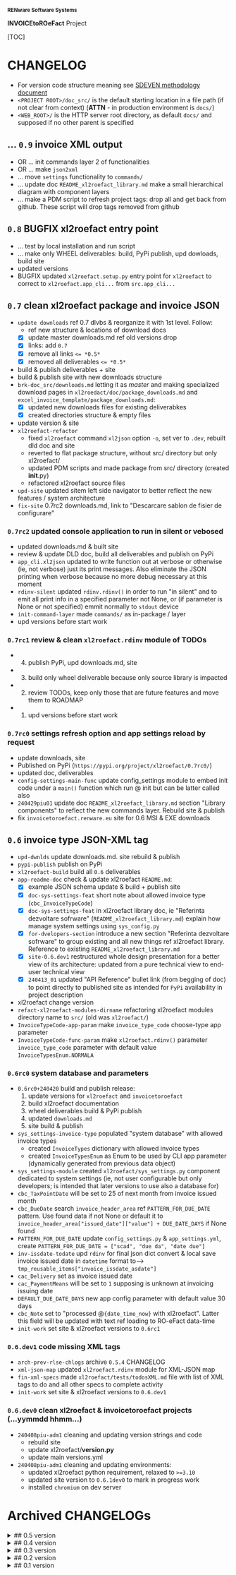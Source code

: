 <small>**RENware Software Systems**</small>

**INVOICEtoROeFact** Project

[TOC]


# CHANGELOG

- For version code structure meaning see [SDEVEN methodology document](http://sdeven.renware.eu)
- `<PROJECT ROOT>/doc_src/` is the default starting location in a file path (if not clear from context) (**ATTN** - in production environment is `docs/`)
- `<WEB_ROOT>/` is the HTTP server root directory, as default `docs/` and supposed if no other parent is specified


<!-- #TODO #NOTE ...
====[ General PLAN ]====

* ---[ general planning board ]---:
    * -#NOTE link Swagger servicii web: `https://mfinante.gov.ro/web/efactura/informatii-tehnice`
    * -#NOTE link specif API incarcare fact: `https://mfinante.gov.ro/static/10/eFactura/upload.html#/EFacturaUpload/handleRequest`

* ---[ FUTURE NEW APP COMMANDS ]---:
    * `config` - set `config_settings.py` variables (make it INTERACTIVELY using `Rich prompt`)
    * `xl2json` - closed
    * `json2xml` - see module WRXML,
    * `json2pdf` - new module. tbd..,
    * `xml2roefact` - see module LDXML
    * chk for other commands from doc `https://invoicetoroefact.renware.eu/commercial_agreement/110-SRE-api_to_roefact_requirements.html#componenta-xl2roefact`
-->



## ... `0.9` invoice XML output

* OR ... init commands layer 2 of functionalities
* OR ... make `json2xml`
* ... move `settings` functionality to `commands/`
* ... update doc `README_xl2roefact_library.md` make a small hierarchical diagram with component layers
* ... make a PDM script to refresh project tags: drop all and get back from github. These script will drop tags removed from github






## `0.8` BUGFIX xl2roefact entry point

* ... test by local installation and run script
* ... make only WHEEL deliverables: build, PyPi publish, upd dowloads, build site
* updated versions
* BUGFIX updated `xl2roefact.setup.py` entry point for `xl2roefact` to correct to `xl2roefact.app_cli...` from `src.app_cli...`






## `0.7` clean xl2roefact package and invoice JSON

* `update downloads` ref 0.7 dlvbs & reorganize it with 1st level. Follow:
    * ref new structure & locations of download docs
    * [x] update master downloads.md ref old versions drop
    * [x] links: add `0.7`
    * [x] remove all links `<= *0.5*`
    * [x] removed all deliverables `<= *0.5*`
* build & publish deliverables + site
* build & publish site with new downloads structure
* `brk-doc_src/downloads.md` letting it as *master* and making specialized download pages in `xl2roedact/doc/package_downloads.md` and `excel_invoice_template/package_downloads.md`:
    * [x] updated new downloads files for existing deliverabkes
    * [x] created directories structure & empty files
* update version & site
* `xl2roefact-refactor`
    * fixed `xl2roefact` command `xl2json` option `-o`, set ver to `.dev`, rebuilt dld doc and site
    * reverted to flat package structure, without src/ directory but only xl2roefact/
    * updated PDM scripts and made package from src/ directory (created __init__.py)
    * refactored xl2roefact source files
* `upd-site` updated sitem left side navigator to better reflect the new features / system architecture
* `fix-site` 0.7rc2 downloads.md, link to "Descarcare sablon de fisier de configurare"

### `0.7rc2` updated console application to run in  silent or vebosed

* updated downloads.md & built site
* review & update DLD doc, build all deliverables and publish on PyPi
* `app_cli.xl2json` updated to write function out at verbose or otherwise (ie, not verbose) just its print messages. Also eliminate the JSON printing when verbose because no more debug necessary at this moment
* `rdinv-silent` updated `rdinv.rdinv()` in order to run "in silent" and to emit all print info in a specified parameter not None, or (if parameter is None or not specified) emmit normally to `stdout` device
* `init-command-layer` made `commands/` as in-package / layer
* upd versions before start work

### `0.7rc1` review & clean `xl2roefact.rdinv` module of TODOs

* 4. publish PyPi, upd downloads.md, site
* 3. build only wheel deliverable because only source library is impacted
* 2. review TODOs, keep only those that are future features and move them to ROADMAP
* 1. upd versions before start work

### `0.7rc0` settings refresh option and app settings reload by request

* update downloads, site
* Published on PyPi (`https://pypi.org/project/xl2roefact/0.7rc0/`)
* updated doc, deliverables
* `config-settings-main-func` update config_settings module to embed init code under a `main()` function which run @ init but can be latter called also
* `240429piu01` update doc `README_xl2roefact_library.md` section "Library components" to reflect the new commands layer. Rebuild site & publish
* fix `invoicetoroefact.renware.eu` site for 0.6 MSI & EXE downloads








## `0.6` invoice type JSON-XML tag

* `upd-dwnlds` update downloads.md. site rebuild & publish
* `pypi-publish` publish on PyPi
* `xl2roefact-build` build all `0.6` deliverables
* `app-readme-doc` check & update xl2roefact `README.md`:
    * [x] example JSON schema update & build + publish site
    * [x] `doc-sys-settings-feat` short note about allowed invoice type (`cbc_InvoiceTypeCode`)
    * [x] `doc-sys-settings-feat` in xl2roefact library doc, ie "Referinta dezvoltare sofrware" (`README_xl2roefact_library.md`) explain how manage system settings using `sys_config.py`
    * [x] `for-dvelopers-section` introduce a new section "Referinta dezvoltare sofrware" to group existing and all new things ref xl2roefact library. Reference to existing `README_xl2roefact_library.md`
    * [x] `site-0.6.dev1` restructured whole design presentation for a better view of its architecture: updated from a pure technical view to end-user technical view
    * [x] `240413_01` updated "API Reference" bullet link (from begging of doc) to point directly to published site as intended for `PyPi` availability in project description
* xl2roefact change version
* `refact-xl2roefact-modules-dirname` refactoring xl2roefact modules directory name to `src/` (old was `xl2roefact/`)
* `InvoiceTypeCode-app-param` make `invoice_type_code` choose-type app parameter
* `InvoiceTypeCode-func-param` make `xl2roefact.rdinv()` parameter `invoice_type_code` parameter with default value `InvoiceTypesEnum.NORMALA`

### `0.6rc0` system database and parameters

* `0.6rc0+240420` build and publish release:
    1. update versions for `xl2roefact` and `invoicetoroefact`
    2. build xl2roefact documentation
    4. wheel deliverables build & PyPi publish
    5. updated `downloads.md`
    6. site build & publish
* `sys_settings-invoice-type` populated "system database" with allowed invoice types
    * created `InvoiceTypes` dictionary with allowed invoice types
    * created `InvoiceTypesEnum` as Enum to be used by CLI app parameter (dynamically generated from previous data object)
* `sys_settings-module` created `xl2roefact/sys_settings.py` component dedicated to system settings (ie, not user configurable but only developers; is intended that later versions to use also a database for)
* `cbc_TaxPointDate` will be set to 25 of next month from invoice issued month
* `cbc_DueDate` search `invoice_header_area` ref `PATTERN_FOR_DUE_DATE` pattern. Use found data if not None or default it to `invoice_header_area["issued_date"]["value"] + DUE_DATE_DAYS` if None found
* `PATTERN_FOR_DUE_DATE` update `config_settings.py` & `app_settings.yml`, create `PATTERN_FOR_DUE_DATE = ["scad", "due da", "date due"]`
* `inv-issdate-todate` upd `rdinv` for final json dict convert & local save invoice issued date in `datetime` format to--> `tmp_reusable_items["invoice_issdate_asdate"]`
* `cac_Delivery` set as invoice issued date
* `cac_PaymentMeans` will be set to `1` supposing is unknown at invoicing issuing date
* `DEFAULT_DUE_DATE_DAYS` new app config parameter with default value 30 days
* `cbc_Note` set to "processed @`{date_time_now}` with xl2roefact". Latter this field will be updated with text ref loading to RO-eFact data-time
* `init-work` set site & xl2roefact versions to `0.6rc1`

### `0.6.dev1` code missing XML tags

* `arch-prev-rlse-chlogs` archive `0.5.4` CHANGELOG
* `xml-json-map` updated `xl2roefact.rdinv` module for XML-JSON map
* `fin-xml-specs` made `xl2roefact/tests/todosXML.md` file with list of XML tags to do and all other specs to complete activity
* `init-work` set site & xl2roefact versions to `0.6.dev1`

### `0.6.dev0` clean xl2roefact & invoicetoroefact projects (...yymmdd hhmm...)

* `240408piu-adm1` cleaning and updating version strings and code
    * rebuild site
    * update xl2roefact/__version.py__
    * update main versions.yml
* `240408piu-adm1`  cleaning and updating environments:
    * updated xl2roefact python requirement, relaxed to `>=3.10`
    * updated site version to `0.6.1dev0` to mark in progress work
    * installed `chromium` on dev server






# Archived CHANGELOGs

<!--* [...v_xxx...](./changelog_history/CHANGELOG-xxx.md) -->

<details markdown="1"><summary markdown="1">
## 0.5 version
</summary>

* [`0.5.4` invoice supplier from owner master data](./changelog_history/CHANGELOG-0.5.4.md)
* [`0.5.3rc1` fix invoice JSON key "cac:Party" naming](./changelog_history/CHANGELOG-0.5.3rc1.md)
* [`0.5.3rc0` invoice supplier from Excel](./changelog_history/CHANGELOG-0.5.3rc0.md)
* [`0.5.2.dev2` release xl2roefact.`0.4.1.dev1` fix sEXE bug from `0.4.1.dev0` version](./changelog_history/CHANGELOG-0.5.2.dev2.md)
* [`0.5.1.dev1` site readability improvements](./changelog_history/CHANGELOG-0.5.1.dev1.md)
</details>




<details markdown="1"><summary markdown="1">
## 0.4 version
</summary>

* [`0.4.1.dev0` xl2roefact include a data directory in package for various data files "built-in" package](./changelog_history/CHANGELOG-0.4.1.dev0.md)
* [`0.4.0.dev2` externalize recommended rules for updating app setting rules](./changelog_history/CHANGELOG-0.4.0.dev2.md)
</details>




<details markdown="1"><summary markdown="1">
## 0.3 version
</summary>

* [`0.3.2b0` single EXE version](./changelog_history/CHANGELOG-0.3.2b0.md)
* [`0.3.1b1` fixed bug JSON->["Invoice"]["cac_InvoiceLine"] list[list]](./changelog_history/CHANGELOG-0.3.1b1.md)
* [`0.3.1b`  promote v0.3.0b0 deliverables: WHEEL, TRA.GZ, MSI to `0.3.1b`](./changelog_history/CHANGELOG-0.3.1b.md)
* [`0.3.0b` xl2roefact invoice taxes summary](./changelog_history/CHANGELOG-0.3.0b.md)
</details>




<details markdown="1"><summary markdown="1">
## 0.2 version
</summary>

* [`0.2.2.dev` project development environment improvements](./changelog_history/CHANGELOG-0.2.2.dev.md)
* [`0.2.1b` invoice grand totals](./changelog_history/CHANGELOG-0.2.1b.md)
* [`0.2.0b` xl2roefact invoice customer info-optional items (bank, email, reg-com, phone)](./changelog_history/CHANGELOG-0.2.0b.md)
</details>




<details markdown="1"><summary markdown="1">
## 0.1 version
</summary>

* [`0.1.22b` xl2roefact application interface improvements](./changelog_history/CHANGELOG-0.1.22b.md)
* [`0.1.21.post3` cleaned system documentation and site](./changelog_history/CHANGELOG-0.1.21.post3.md)
* [`0.1.21.post2` xl2roefact app detailed section with commands & options "--help" like](./changelog_history/CHANGELOG-0.1.21.post2.md)
* [`0.1.21.post1` fixed missing links in site root index page](./changelog_history/CHANGELOG-0.1.21.post1.md)
* [`0.1.21` rollout news in system portal invoicetoroefact.renware.eu](./changelog_history/CHANGELOG-0.1.21.md)
* [`0.1.20.dev` invoice customer address](./changelog_history/CHANGELOG-0.1.20.dev.md)
* [`0.1.19.dev` invoice customer and partial invoice total values calculations](./changelog_history/CHANGELOG-0.1.19.dev.md)
* [`0.1.18.dev` invoice customer CUI partial invoice total values calculations](./changelog_history/CHANGELOG-0.1.18.dev.md)
* [`0.1.17.dev` fixed all application & package running standard ways](./changelog_history/CHANGELOG-0.1.17.dev.md)
* [`0.1.16.dev` improving Excel kv-data search with "IN-LABEL" method](./changelog_history/CHANGELOG-0.1.16.dev.md)
* [`0.1.15` updated solution portal `http://invoicetoroefact.renware.eu/`](./changelog_history/CHANGELOG-0.1.15.md)
* [`0.1.14.dev` invoice issue date](./changelog_history/CHANGELOG-0.1.14.dev.md)
* [`0.1.13.dev` invoice currency](./changelog_history/CHANGELOG-0.1.13.dev.md)
* [`0.1.12.dev` invoice number](./changelog_history/CHANGELOG-0.1.12.dev.md)
* [`0.1.11.dev` packaging improvements for app & xl2roefact package](./changelog_history/CHANGELOG-0.1.11.dev.md)
* [`0.1.10.dev` command interface improved, `msi` package building, invoice template & updated documentation](./changelog_history/CHANGELOG-0.1.10.dev.md)
* [`0.1.9.dev` `xl2roefact.RDINV` running executable and distribution kit](./changelog_history/CHANGELOG-0.1.9.dev.md)
* [`0.1.8.dev` improved application structure and first executable release](./changelog_history/CHANGELOG-0.1.8.dev.md)
* [`0.1.7.dev` `xl2roefact.RDINV` invoice items & metadata + *OPEN ISSUES*](./changelog_history/CHANGELOG-0.1.7.dev.md)
* [`0.1.6.dev` commercial agreement OPTIONS document](changelog_history/CHANGELOG-0.1.6.dev.md)
* [`0.1.5.dev` init component *xl2roefact* for CLI application](./changelog_history/CHANGELOG-0.1.5.dev.md)
* [`0.1.4.dev` Create system backbone structure](./changelog_history/CHANGELOG-0.1.4.dev.md)
* [`0.1.3.dev` Enhancing `payments_validation_board` technical proposal](./changelog_history/CHANGELOG-0.1.3.dev.md)
* [`0.1.2.dev` Enhancing `APItoROefact` technical proposal](./changelog_history/CHANGELOG-0.1.2.dev.md)
* [`0.1.1.dev` Elaborating technical proposal](./changelog_history/CHANGELOG-0.1.1.dev.md)
* [`0.1.0.dev` System raw backbone](./changelog_history/CHANGELOG-0.1.0.dev.md)
</details>


